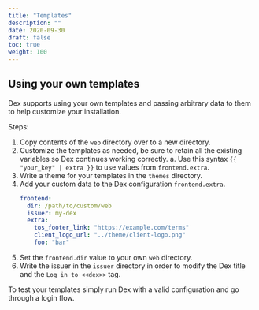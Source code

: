 ```yaml
---
title: "Templates"
description: ""
date: 2020-09-30
draft: false
toc: true
weight: 100
---
```


## Using your own templates

Dex supports using your own templates and passing arbitrary data to them to help customize your installation.

Steps:

1. Copy contents of the `web` directory over to a new directory.
2. Customize the templates as needed, be sure to retain all the existing variables so Dex continues working correctly.
  a. Use this syntax `{{ "your_key" | extra }}` to use values from `frontend.extra`.
3. Write a theme for your templates in the `themes` directory.
4. Add your custom data to the Dex configuration `frontend.extra`.
   ```yaml
   frontend:
     dir: /path/to/custom/web
     issuer: my-dex
     extra:
       tos_footer_link: "https://example.com/terms"
       client_logo_url: "../theme/client-logo.png"
       foo: "bar"
   ```
5. Set the `frontend.dir` value to your own `web` directory.
6. Write the issuer in the `issuer` directory in order to modify the Dex title and the `Log in to <<dex>>` tag.

To test your templates simply run Dex with a valid configuration and go through a login flow.
